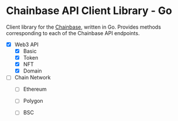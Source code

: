 # Chainbase API Client Library - Go

Client library for the [Chainbase](https://docs.chainbase.online/r/welcome-to-chainbase/readme), written in Go. Provides
methods corresponding to each of the Chainbase API endpoints.


- [x] Web3 API
  - [x] Basic
  - [x] Token
  - [x] NFT
  - [x] Domain
- [ ] Chain Network
  - [ ] Ethereum
  - [ ] Polygon
  - [ ] BSC
  